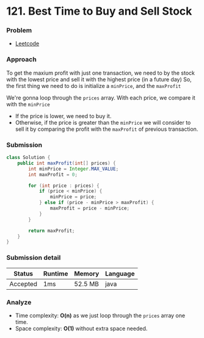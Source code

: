 # 121. Best Time to Buy and Sell Stock

### Problem

- [Leetcode](https://leetcode.com/problems/best-time-to-buy-and-sell-stock/)

### Approach

To get the maxium profit with just one transaction, we need to by the stock with the lowest price and sell it with the highest price (in a future day)
So, the first thing we need to do is initialize a `minPrice`, and the `maxProfit`

We're gonna loop through the `prices` array. With each price, we compare it with the `minPrice`

- If the price is lower, we need to buy it.
- Otherwise, if the price is greater than the `minPrice` we will consider to sell it by comparing the profit with the `maxProfit` of previous transaction.

### Submission

```java
class Solution {
    public int maxProfit(int[] prices) {
        int minPrice = Integer.MAX_VALUE;
        int maxProfit = 0;

        for (int price : prices) {
            if (price < minPrice) {
                minPrice = price;
            } else if (price - minPrice > maxProfit) {
                maxProfit = price - minPrice;
            }
        }

        return maxProfit;
    }
}
```

### Submission detail

| Status    | Runtime     | Memory   | Language  |
| ---       | ----------- | -------- | --------- |
| Accepted  | 1ms         | 52.5 MB  | java      |

### Analyze

- Time complexity: **O(n)** as we just loop through the `prices` array one time.
- Space complexity: **O(1)** without extra space needed.

